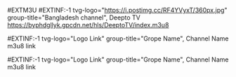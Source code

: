 #EXTM3U
#EXTINF:-1 tvg-logo="https://i.postimg.cc/RF4YVyxT/360px.jpg" group-title="Bangladesh channel", Deepto TV
https://byphdgllyk.gpcdn.net/hls/DeeptoTV/index.m3u8

#EXTINF:-1 tvg-logo="Logo Link" group-title="Grope Name", Channel Name
m3u8 link

#EXTINF:-1 tvg-logo="Logo Link" group-title="Grope Name", Channel Name
m3u8 link
